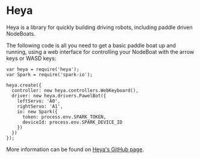 # Heya

Heya is a library for quickly building driving robots, including paddle driven NodeBoats. 

The following code is all you need to get a basic paddle boat up and running, using a web interface for controlling your NodeBoat with the arrow keys or WASD keys:

```
var heya = require('heya');
var Spark = require('spark-io');

heya.create({
  controller: new heya.controllers.WebKeyboard(),
  driver: new heya.drivers.PawelBot({
    leftServo: 'A0',
    rightServo: 'A1',
    io: new Spark({
      token: process.env.SPARK_TOKEN,
      deviceId: process.env.SPARK_DEVICE_ID
    })
  })
});

```

More information can be found on [Heya's GitHub page](https://github.com/bryan-m-hughes/heya).
